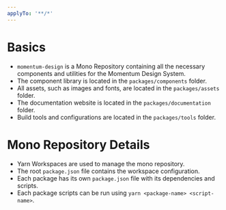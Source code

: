 ```yaml
---
applyTo: '**/*'
---
```


# Basics

- `momentum-design` is a Mono Repository containing all the necessary components and utilities for the Momentum Design System.
- The component library is located in the `packages/components` folder.
- All assets, such as images and fonts, are located in the `packages/assets` folder.
- The documentation website is located in the `packages/documentation` folder.
- Build tools and configurations are located in the `packages/tools` folder.

# Mono Repository Details

- Yarn Workspaces are used to manage the mono repository.
- The root `package.json` file contains the workspace configuration.
- Each package has its own `package.json` file with its dependencies and scripts.
- Each package scripts can be run using `yarn <package-name> <script-name>`.
